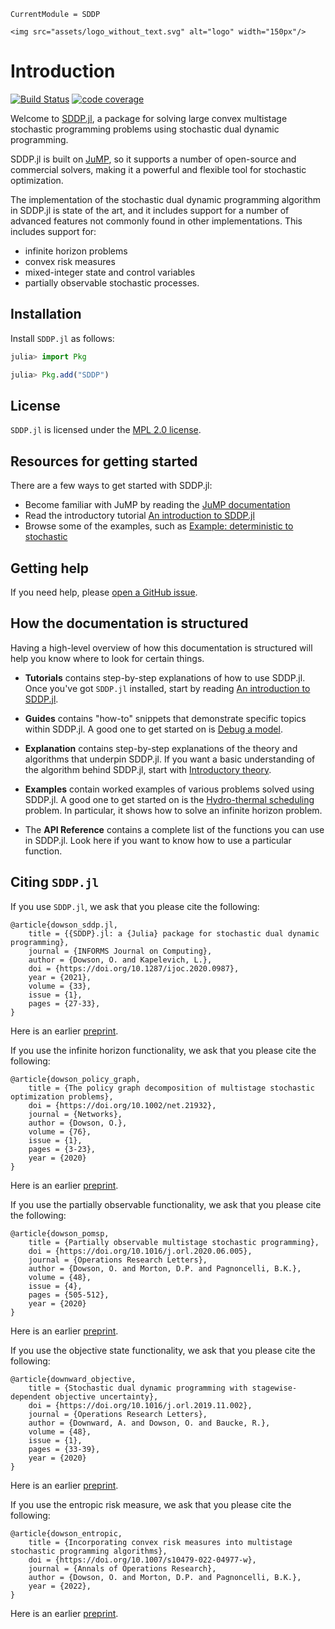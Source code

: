```@meta
CurrentModule = SDDP
```

```@raw html
<img src="assets/logo_without_text.svg" alt="logo" width="150px"/>
```

# Introduction

[![Build Status](https://github.com/odow/SDDP.jl/workflows/CI/badge.svg?branch=master)](https://github.com/odow/SDDP.jl/actions?query=workflow%3ACI)
[![code coverage](https://codecov.io/gh/odow/SDDP.jl/branch/master/graph/badge.svg)](https://codecov.io/gh/odow/SDDP.jl)

Welcome to [SDDP.jl](https://github.com/odow/SDDP.jl), a package for solving large
convex multistage stochastic programming problems using stochastic dual dynamic
programming.

SDDP.jl is built on [JuMP](https://jump.dev), so it supports a number of
open-source and commercial solvers, making it a powerful and flexible tool for
stochastic optimization.

The implementation of the stochastic dual dynamic programming algorithm in
SDDP.jl is state of the art, and it includes support for a number of advanced
features not commonly found in other implementations. This includes support for:

 * infinite horizon problems
 * convex risk measures
 * mixed-integer state and control variables
 * partially observable stochastic processes.

## Installation

Install `SDDP.jl` as follows:

```julia
julia> import Pkg

julia> Pkg.add("SDDP")
```

## License

`SDDP.jl` is licensed under the [MPL 2.0 license](https://github.com/odow/SDDP.jl/blob/master/LICENSE.md).

## Resources for getting started

There are a few ways to get started with SDDP.jl:

 * Become familiar with JuMP by reading the [JuMP documentation](http://jump.dev/JuMP.jl/stable/)
 * Read the introductory tutorial [An introduction to SDDP.jl](@ref)
 * Browse some of the examples, such as [Example: deterministic to stochastic](@ref)

## Getting help

If you need help, please [open a GitHub issue](https://github.com/odow/SDDP.jl/issues/new).

## How the documentation is structured

Having a high-level overview of how this documentation is structured will help
you know where to look for certain things.

* **Tutorials** contains step-by-step explanations of how to use SDDP.jl. Once
  you've got `SDDP.jl` installed, start by reading [An introduction to SDDP.jl](@ref).

* **Guides** contains "how-to" snippets that demonstrate specific topics within
  SDDP.jl. A good one to get started on is [Debug a model](@ref).

* **Explanation** contains step-by-step explanations of the theory and
  algorithms that underpin SDDP.jl. If you want a basic understanding of the
  algorithm behind SDDP.jl, start with [Introductory theory](@ref).

* **Examples** contain worked examples of various problems solved using SDDP.jl.
  A good one to get started on is the [Hydro-thermal scheduling](@ref) problem.
  In particular, it shows how to solve an infinite horizon problem.

* The **API Reference** contains a complete list of the functions you can use in
  SDDP.jl. Look here if you want to know how to use a particular function.

## Citing `SDDP.jl`

If you use `SDDP.jl`, we ask that you please cite the following:
```
@article{dowson_sddp.jl,
	title = {{SDDP}.jl: a {Julia} package for stochastic dual dynamic programming},
	journal = {INFORMS Journal on Computing},
	author = {Dowson, O. and Kapelevich, L.},
	doi = {https://doi.org/10.1287/ijoc.2020.0987},
	year = {2021},
	volume = {33},
	issue = {1},
	pages = {27-33},
}
```
Here is an earlier [preprint](http://www.optimization-online.org/DB_FILE/2017/12/6388.pdf).

If you use the infinite horizon functionality, we ask that you please cite the
following:
```
@article{dowson_policy_graph,
	title = {The policy graph decomposition of multistage stochastic optimization problems},
	doi = {https://doi.org/10.1002/net.21932},
	journal = {Networks},
	author = {Dowson, O.},
	volume = {76},
	issue = {1},
	pages = {3-23},
	year = {2020}
}
```
Here is an earlier [preprint](http://www.optimization-online.org/DB_HTML/2018/11/6914.html).

If you use the partially observable functionality, we ask that you please cite
the following:
```
@article{dowson_pomsp,
	title = {Partially observable multistage stochastic programming},
	doi = {https://doi.org/10.1016/j.orl.2020.06.005},
	journal = {Operations Research Letters},
	author = {Dowson, O. and Morton, D.P. and Pagnoncelli, B.K.},
	volume = {48},
	issue = {4},
	pages = {505-512},
	year = {2020}
}
```
Here is an earlier [preprint](http://www.optimization-online.org/DB_HTML/2019/03/7141.html).

If you use the objective state functionality, we ask that you please cite the
following:
```
@article{downward_objective,
	title = {Stochastic dual dynamic programming with stagewise-dependent objective uncertainty},
	doi = {https://doi.org/10.1016/j.orl.2019.11.002},
	journal = {Operations Research Letters},
	author = {Downward, A. and Dowson, O. and Baucke, R.},
	volume = {48},
	issue = {1},
	pages = {33-39},
	year = {2020}
}
```
Here is an earlier [preprint](http://www.optimization-online.org/DB_FILE/2018/02/6454.pdf).

If you use the entropic risk measure, we ask that you please cite the following:
```
@article{dowson_entropic,
	title = {Incorporating convex risk measures into multistage stochastic programming algorithms},
	doi = {https://doi.org/10.1007/s10479-022-04977-w},
	journal = {Annals of Operations Research},
	author = {Dowson, O. and Morton, D.P. and Pagnoncelli, B.K.},
	year = {2022},
}
```
Here is an earlier [preprint](http://www.optimization-online.org/DB_HTML/2020/08/7984.html).
